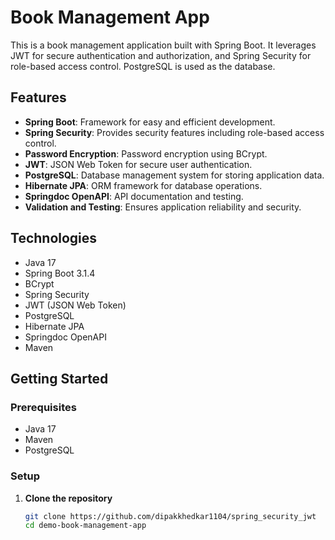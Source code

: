 # Book Management App

This is a book management application built with Spring Boot. It leverages JWT for secure authentication and authorization, and Spring Security for role-based access control. PostgreSQL is used as the database.

## Features

- **Spring Boot**: Framework for easy and efficient development.
- **Spring Security**: Provides security features including role-based access control.
- **Password Encryption**: Password encryption using BCrypt.
- **JWT**: JSON Web Token for secure user authentication.
- **PostgreSQL**: Database management system for storing application data.
- **Hibernate JPA**: ORM framework for database operations.
- **Springdoc OpenAPI**: API documentation and testing.
- **Validation and Testing**: Ensures application reliability and security.

## Technologies

- Java 17
- Spring Boot 3.1.4
- BCrypt
- Spring Security
- JWT (JSON Web Token)
- PostgreSQL
- Hibernate JPA
- Springdoc OpenAPI
- Maven

## Getting Started

### Prerequisites

- Java 17
- Maven
- PostgreSQL

### Setup

1. **Clone the repository**
   ```bash
   git clone https://github.com/dipakkhedkar1104/spring_security_jwt
   cd demo-book-management-app
